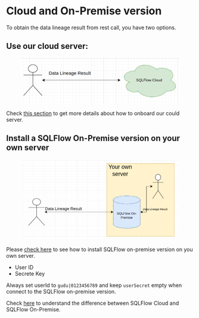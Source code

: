 # Cloud and On-Premise version

To obtain the data lineage result from rest call, you have two options.

## Use our cloud server:

<figure><img src="../../.gitbook/assets/222_20221203221711.png" alt=""><figcaption></figcaption></figure>

Check [this section](../../3.-api-docs/prerequisites.md#sqlflow-cloud-server) to get more details about how to onboard our could server.

## Install a SQLFlow On-Premise version on your own server

<figure><img src="../../.gitbook/assets/111_20221203221701.png" alt=""><figcaption></figcaption></figure>

Please [check here](../installation/) to see how to install SQLFlow on-premise version on you own server.&#x20;

* User ID
* Secrete Key

Always set userId to `gudu|0123456789` and keep `userSecret` empty when connect to the SQLFlow on-premise version.

Check [here](../../3.-api-docs/prerequisites.md#difference-between-using-sqlflow-cloud-server-and-sqlflow-on-premise-version) to understand the difference between SQLFlow Cloud and SQLFlow On-Premise.

